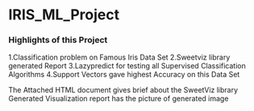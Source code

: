 # IRIS_ML_Project
### Highlights of this Project
1.Classification problem on Famous Iris Data Set
2.Sweetviz library generated Report
3.Lazypredict for testing all Supervised Classification Algorithms
4.Support Vectors gave highest Accuracy on this Data Set

The Attached HTML document gives brief about the SweetViz library Generated Visualization
report has the picture of generated image
